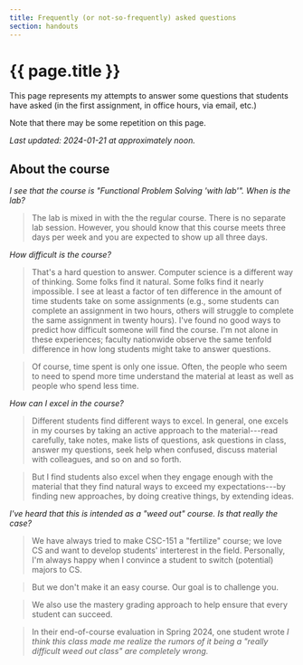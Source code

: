 ```yaml
---
title: Frequently (or not-so-frequently) asked questions
section: handouts
---
```

# {{ page.title }}

This page represents my attempts to answer some questions that students have asked (in the first assignment, in office hours, via email, etc.)

Note that there may be some repetition on this page.

_Last updated: 2024-01-21 at approximately noon._

About the course
----------------

_I see that the course is "Functional Problem Solving 'with lab'".  When is the lab?_

> The lab is mixed in with the the regular course.  There is no separate lab session.  However, you should know that this course meets three days per week and you are expected to show up all three days.

_How difficult is the course?_

> That's a hard question to answer. Computer science is a different way of thinking. Some folks find it natural. Some folks find it nearly impossible. I see at least a factor of ten difference in the amount of time students take on some assignments (e.g., some students can complete an assignment in two hours, others will struggle to complete the same assignment in twenty hours). I've found no good ways to predict how difficult someone will find the course. I'm not alone in these experiences; faculty nationwide observe the same tenfold difference in how long students might take to answer questions.

> Of course, time spent is only one issue.  Often, the people who seem to need to spend more time understand the material at least as well as people who spend less time.

_How can I excel in the course?_

> Different students find different ways to excel.  In general, one excels in my courses by taking an active approach to the material---read carefully, take notes, make lists of questions, ask questions in class, answer my questions, seek help when confused, discuss material with colleagues, and so on and so forth.

> But I find students also excel when they engage enough with the material that they find natural ways to exceed my expectations---by finding new approaches, by doing creative things, by extending ideas.

_I've heard that this is intended as a "weed out" course.  Is that really the case?_

> We have always tried to make CSC-151 a "fertilize" course; we love CS and want to develop students' interterest in the field.  Personally, I'm always happy when I convince a student to switch (potential) majors to CS.

> But we don't make it an easy course.  Our goal is to challenge you.

> We also use the mastery grading approach to help ensure that every student can succeed.

> In their end-of-course evaluation in Spring 2024, one student wrote _I think this class made me realize the rumors of it being a "really difficult weed out class" are completely wrong._

